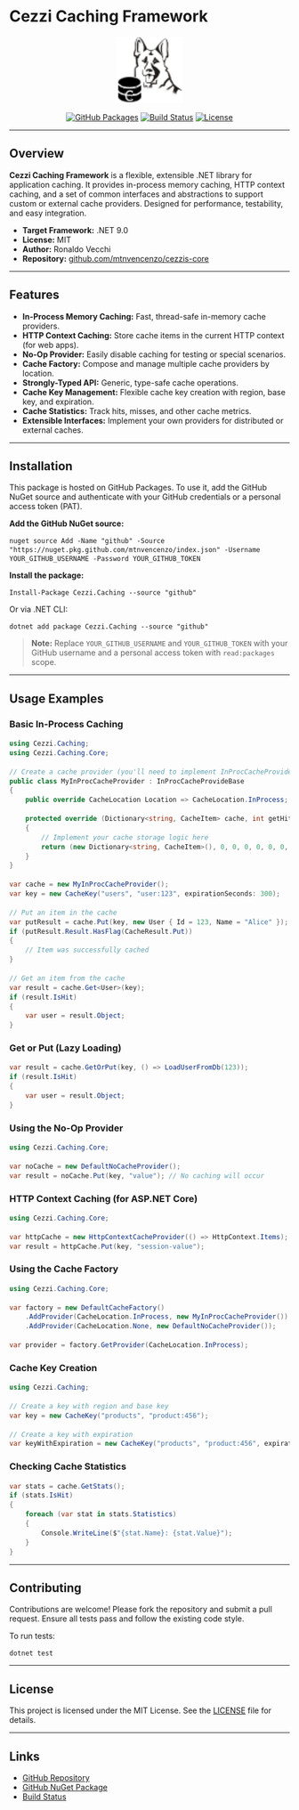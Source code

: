 # Cezzi Caching Framework

<p align="center">
  <img src="src/Cezzi.Caching/.pack/cezzi-caching.png" alt="Cezzi Caching Logo" width="120" />
</p>

<p align="center">
  <a href="https://github.com/mtnvencenzo/cezzis-core/pkgs/nuget/Cezzi.Caching"><img src="https://img.shields.io/badge/GitHub%20Packages-Cezzi.Caching-blue?logo=github" alt="GitHub Packages"></a>
  <a href="https://github.com/mtnvencenzo/cezzis-core/actions/workflows/cezzi-caching-cicd.yaml"><img src="https://github.com/mtnvencenzo/cezzis-core/actions/workflows/cezzi-caching-cicd.yaml/badge.svg" alt="Build Status"></a>
  <a href="https://opensource.org/licenses/MIT"><img src="https://img.shields.io/badge/license-MIT-blue.svg" alt="License"></a>
</p>

---

## Overview

**Cezzi Caching Framework** is a flexible, extensible .NET library for application caching. It provides in-process memory caching, HTTP context caching, and a set of common interfaces and abstractions to support custom or external cache providers. Designed for performance, testability, and easy integration.

- **Target Framework:** .NET 9.0
- **License:** MIT
- **Author:** Ronaldo Vecchi
- **Repository:** [github.com/mtnvencenzo/cezzis-core](https://github.com/mtnvencenzo/cezzis-core)

---

## Features

- **In-Process Memory Caching:** Fast, thread-safe in-memory cache providers.
- **HTTP Context Caching:** Store cache items in the current HTTP context (for web apps).
- **No-Op Provider:** Easily disable caching for testing or special scenarios.
- **Cache Factory:** Compose and manage multiple cache providers by location.
- **Strongly-Typed API:** Generic, type-safe cache operations.
- **Cache Key Management:** Flexible cache key creation with region, base key, and expiration.
- **Cache Statistics:** Track hits, misses, and other cache metrics.
- **Extensible Interfaces:** Implement your own providers for distributed or external caches.

---

## Installation

This package is hosted on GitHub Packages. To use it, add the GitHub NuGet source and authenticate with your GitHub credentials or a personal access token (PAT).

**Add the GitHub NuGet source:**

```shell
nuget source Add -Name "github" -Source "https://nuget.pkg.github.com/mtnvencenzo/index.json" -Username YOUR_GITHUB_USERNAME -Password YOUR_GITHUB_TOKEN
```

**Install the package:**

```shell
Install-Package Cezzi.Caching --source "github"
```

Or via .NET CLI:

```shell
dotnet add package Cezzi.Caching --source "github"
```

> **Note:** Replace `YOUR_GITHUB_USERNAME` and `YOUR_GITHUB_TOKEN` with your GitHub username and a personal access token with `read:packages` scope.

---

## Usage Examples

### Basic In-Process Caching
```csharp
using Cezzi.Caching;
using Cezzi.Caching.Core;

// Create a cache provider (you'll need to implement InProcCacheProvideBase)
public class MyInProcCacheProvider : InProcCacheProvideBase
{
    public override CacheLocation Location => CacheLocation.InProcess;
    
    protected override (Dictionary<string, CacheItem> cache, int getHitCount, int getMissCount, int putCount, int hitCount, int missCount, int deleteHitCount, int deleteMissCount, int expiredHitCount, int serializationFailureCount) GetCacheData()
    {
        // Implement your cache storage logic here
        return (new Dictionary<string, CacheItem>(), 0, 0, 0, 0, 0, 0, 0, 0, 0);
    }
}

var cache = new MyInProcCacheProvider();
var key = new CacheKey("users", "user:123", expirationSeconds: 300);

// Put an item in the cache
var putResult = cache.Put(key, new User { Id = 123, Name = "Alice" });
if (putResult.Result.HasFlag(CacheResult.Put))
{
    // Item was successfully cached
}

// Get an item from the cache
var result = cache.Get<User>(key);
if (result.IsHit)
{
    var user = result.Object;
}
```

### Get or Put (Lazy Loading)
```csharp
var result = cache.GetOrPut(key, () => LoadUserFromDb(123));
if (result.IsHit)
{
    var user = result.Object;
}
```

### Using the No-Op Provider
```csharp
using Cezzi.Caching.Core;

var noCache = new DefaultNoCacheProvider();
var result = noCache.Put(key, "value"); // No caching will occur
```

### HTTP Context Caching (for ASP.NET Core)
```csharp
using Cezzi.Caching.Core;

var httpCache = new HttpContextCacheProvider(() => HttpContext.Items);
var result = httpCache.Put(key, "session-value");
```

### Using the Cache Factory
```csharp
using Cezzi.Caching.Core;

var factory = new DefaultCacheFactory()
    .AddProvider(CacheLocation.InProcess, new MyInProcCacheProvider())
    .AddProvider(CacheLocation.None, new DefaultNoCacheProvider());

var provider = factory.GetProvider(CacheLocation.InProcess);
```

### Cache Key Creation
```csharp
using Cezzi.Caching;

// Create a key with region and base key
var key = new CacheKey("products", "product:456");

// Create a key with expiration
var keyWithExpiration = new CacheKey("products", "product:456", expirationSeconds: 600);
```

### Checking Cache Statistics
```csharp
var stats = cache.GetStats();
if (stats.IsHit)
{
    foreach (var stat in stats.Statistics)
    {
        Console.WriteLine($"{stat.Name}: {stat.Value}");
    }
}
```

---

## Contributing

Contributions are welcome! Please fork the repository and submit a pull request. Ensure all tests pass and follow the existing code style.

To run tests:
```shell
dotnet test
```

---

## License

This project is licensed under the MIT License. See the [LICENSE](../LICENSE) file for details.

---

## Links
- [GitHub Repository](https://github.com/mtnvencenzo/cezzis-core)
- [GitHub NuGet Package](https://github.com/mtnvencenzo/cezzis-core/pkgs/nuget/Cezzi.Caching)
- [Build Status](https://github.com/mtnvencenzo/cezzis-core/actions/workflows/cezzi-caching-cicd.yaml)
